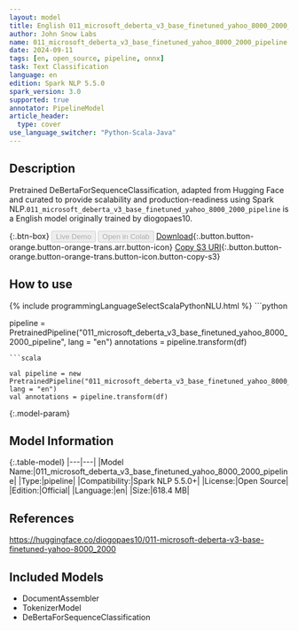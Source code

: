 ```yaml
---
layout: model
title: English 011_microsoft_deberta_v3_base_finetuned_yahoo_8000_2000_pipeline pipeline DeBertaForSequenceClassification from diogopaes10
author: John Snow Labs
name: 011_microsoft_deberta_v3_base_finetuned_yahoo_8000_2000_pipeline
date: 2024-09-11
tags: [en, open_source, pipeline, onnx]
task: Text Classification
language: en
edition: Spark NLP 5.5.0
spark_version: 3.0
supported: true
annotator: PipelineModel
article_header:
  type: cover
use_language_switcher: "Python-Scala-Java"
---
```


## Description

Pretrained DeBertaForSequenceClassification, adapted from Hugging Face and curated to provide scalability and production-readiness using Spark NLP.`011_microsoft_deberta_v3_base_finetuned_yahoo_8000_2000_pipeline` is a English model originally trained by diogopaes10.

{:.btn-box}
<button class="button button-orange" disabled>Live Demo</button>
<button class="button button-orange" disabled>Open in Colab</button>
[Download](https://s3.amazonaws.com/auxdata.johnsnowlabs.com/public/models/011_microsoft_deberta_v3_base_finetuned_yahoo_8000_2000_pipeline_en_5.5.0_3.0_1726030322882.zip){:.button.button-orange.button-orange-trans.arr.button-icon}
[Copy S3 URI](s3://auxdata.johnsnowlabs.com/public/models/011_microsoft_deberta_v3_base_finetuned_yahoo_8000_2000_pipeline_en_5.5.0_3.0_1726030322882.zip){:.button.button-orange.button-orange-trans.button-icon.button-copy-s3}

## How to use



<div class="tabs-box" markdown="1">
{% include programmingLanguageSelectScalaPythonNLU.html %}
```python

pipeline = PretrainedPipeline("011_microsoft_deberta_v3_base_finetuned_yahoo_8000_2000_pipeline", lang = "en")
annotations =  pipeline.transform(df)   

```
```scala

val pipeline = new PretrainedPipeline("011_microsoft_deberta_v3_base_finetuned_yahoo_8000_2000_pipeline", lang = "en")
val annotations = pipeline.transform(df)

```
</div>

{:.model-param}
## Model Information

{:.table-model}
|---|---|
|Model Name:|011_microsoft_deberta_v3_base_finetuned_yahoo_8000_2000_pipeline|
|Type:|pipeline|
|Compatibility:|Spark NLP 5.5.0+|
|License:|Open Source|
|Edition:|Official|
|Language:|en|
|Size:|618.4 MB|

## References

https://huggingface.co/diogopaes10/011-microsoft-deberta-v3-base-finetuned-yahoo-8000_2000

## Included Models

- DocumentAssembler
- TokenizerModel
- DeBertaForSequenceClassification